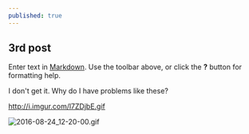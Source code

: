 ```yaml
---
published: true
---
```

## 3rd post

Enter text in [Markdown](http://daringfireball.net/projects/markdown/). Use the toolbar above, or click the **?** button for formatting help.

I don't get it. Why do I have problems like these?

http://i.imgur.com/l7ZDjbE.gif

![2016-08-24_12-20-00.gif]({{site.baseurl}}/_posts/2016-08-24_12-20-00.gif)
